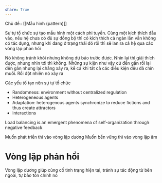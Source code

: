 ```yaml
---
share: True
---
```

Chủ đề:: [[Mẫu hình (pattern)]]

Sự tự tổ chức sự tạo mẫu hình một cách phi tuyến. Cùng một kích thích đầu vào, nếu hệ chưa có đủ sự đồng bộ thì có kích thích cả ngàn lần vẫn không có tác dụng, nhưng khi đang ở trạng thái đó rồi thì sẽ lan ra cả hệ qua các vòng lặp phản hồi 

Nó không tránh khỏi nhưng không dự báo trước được. Nhìn lại thì giải thích được, nhưng nhìn tới thì không. Những sự kiện như vậy cứ đến gần rồi lại đến gần nhưng lại chẳng xảy ra, kể cả khi tất cả các điều kiện đều đã chín muồi. Rồi đột nhiên nó xảy ra

Các yếu tố tạo nên sự tự tổ chức
- Randomness: environment without centralized regulation
- Heterogeneous agents
- Adaptation: heterogenous agents synchronize to reduce fictions and thus create attractors
- Interactions

Load balancing is an emergent phenomena of self-organization through negative feedback

Muốn phát triển thì vào vòng lặp dương
Muốn bền vững thì vào vòng lặp âm

# Vòng lặp phản hồi
Vòng lặp dương giúp củng cố tình trạng hiện tại, tránh sự tác động từ bên ngoài, tự bảo tồn chính nó
